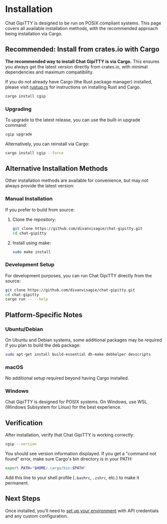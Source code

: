 # Installation

Chat GipiTTY is designed to be run on POSIX compliant systems. This page covers all available installation methods, with the recommended approach being installation via Cargo.

## Recommended: Install from crates.io with Cargo

**The recommended way to install Chat GipiTTY is via Cargo.** This ensures you always get the latest version directly from crates.io, with minimal dependencies and maximum compatibility.

If you do not already have Cargo (the Rust package manager) installed, please visit [rustup.rs](https://rustup.rs/) for instructions on installing Rust and Cargo.

```sh
cargo install cgip
```

### Upgrading

To upgrade to the latest release, you can use the built-in upgrade command:

```sh
cgip upgrade
```

Alternatively, you can reinstall via Cargo:

```sh
cargo install cgip --force
```

## Alternative Installation Methods

Other installation methods are available for convenience, but may not always provide the latest version:

### Manual Installation

If you prefer to build from source:

1. Clone the repository:
   ```sh
   git clone https://github.com/divanvisagie/chat-gipitty.git
   cd chat-gipitty
   ```

2. Install using make:
   ```sh
   sudo make install
   ```

### Development Setup

For development purposes, you can run Chat GipiTTY directly from the source:

```sh
git clone https://github.com/divanvisagie/chat-gipitty.git
cd chat-gipitty
cargo run -- --help
```

## Platform-Specific Notes

### Ubuntu/Debian

On Ubuntu and Debian systems, some additional packages may be required if you plan to build the deb package:

```sh
sudo apt-get install build-essential dh-make debhelper devscripts
```

### macOS

No additional setup required beyond having Cargo installed.

### Windows

Chat GipiTTY is designed for POSIX systems. On Windows, use WSL (Windows Subsystem for Linux) for the best experience.

## Verification

After installation, verify that Chat GipiTTY is working correctly:

```sh
cgip --version
```

You should see version information displayed. If you get a "command not found" error, make sure Cargo's bin directory is in your PATH:

```sh
export PATH="$HOME/.cargo/bin:$PATH"
```

Add this line to your shell profile (`.bashrc`, `.zshrc`, etc.) to make it permanent.

## Next Steps

Once installed, you'll need to [set up your environment](./setup.md) with API credentials and any custom configuration.